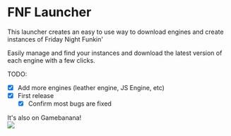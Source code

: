# FNF Launcher
This launcher creates an easy to use way to download engines and create instances of Friday Night Funkin'

Easily manage and find your instances and download the latest version of each engine with a few clicks.

TODO:  
- [x] Add more engines (leather engine, JS Engine, etc)  
- [x] First release
	- [x] Confirm most bugs are fixed

It's also on Gamebanana!  
[![](https://gamebanana.com/tools/embeddables/19676?type=large)](https://gamebanana.com/tools/19676)
